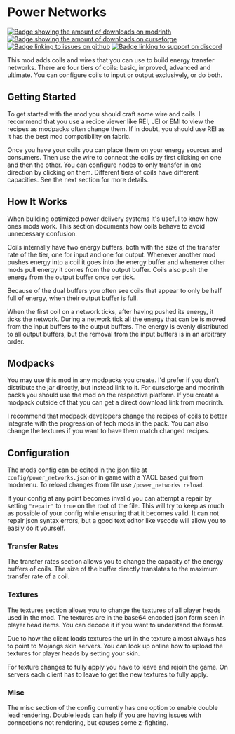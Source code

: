 # Power Networks
[![Badge showing the amount of downloads on modrinth](https://img.shields.io/badge/dynamic/json?color=2d2d2d&colorA=5da545&label=&suffix=%20downloads%20&query=downloads&url=https://api.modrinth.com/v2/project/8cCfmdw2&style=flat-square&logo=modrinth&logoColor=2d2d2d)](https://modrinth.com/mod/power-networks)
[![Badge showing the amount of downloads on curseforge](https://cf.way2muchnoise.eu/full_842545_downloads.svg?badge_style=flat)](https://www.curseforge.com/minecraft/mc-mods/power-networks)
[![Badge linking to issues on github](https://img.shields.io/badge/dynamic/json?query=value&url=https%3A%2F%2Fimg.shields.io%2Fgithub%2Fissues-raw%2Fmattidragon%2Fpowernetworks.json&label=&logo=github&color=2d2d2d&style=flat-square&labelColor=6e5494&logoColor=2d2d2d&suffix=%20issues)](https://github.com/MattiDragon/PowerNetworks/issues)
[![Badge linking to support on discord](https://img.shields.io/discord/760524772189798431?label=&logo=discord&color=2d2d2d&style=flat-square&labelColor=5865f2&logoColor=2d2d2d)](https://discord.gg/26T5KK2PBv)

This mod adds coils and wires that you can use to build energy transfer networks. 
There are four tiers of coils: basic, improved, advanced and ultimate.
You can configure coils to input or output exclusively, or do both. 

## Getting Started
To get started with the mod you should craft some wire and coils. 
I recommend that you use a recipe viewer like REI, JEI or EMI to view the recipes as modpacks often change them.
If in doubt, you should use REI as it has the best mod compatibility on fabric.

Once you have your coils you can place them on your energy sources and consumers.
Then use the wire to connect the coils by first clicking on one and then the other.
You can configure nodes to only transfer in one direction by clicking on them.
Different tiers of coils have different capacities. See the next section for more details.

## How It Works
When building optimized power delivery systems it's useful to know how ones mods work.
This section documents how coils behave to avoid unnecessary confusion.

Coils internally have two energy buffers, both with the size of the transfer rate of the tier, one for input and one for output.
Whenever another mod pushes energy into a coil it goes into the energy buffer and whenever other mods pull energy it comes from the output buffer.
Coils also push the energy from the output buffer once per tick. 

Because of the dual buffers you often see coils that appear to only be half full of energy, when their output buffer is full.

When the first coil on a network ticks, after having pushed its energy, it ticks the network.
During a network tick all the energy that can be is moved from the input buffers to the output buffers.
The energy is evenly distributed to all output buffers, but the removal from the input buffers is in an arbitrary order.

## Modpacks
You may use this mod in any modpacks you create. I'd prefer if you don't distribute the jar directly, but instead link to it. 
For curseforge and modrinth packs you should use the mod on the respective platform. 
If you create a modpack outside of that you can get a direct download link from modrinth.

I recommend that modpack developers change the recipes of coils to better integrate with the progression of tech mods in the pack.
You can also change the textures if you want to have them match changed recipes.

## Configuration
The mods config can be edited in the json file at `config/power_networks.json` or in game with a YACL based gui from modmenu.
To reload changes from file use `/power_networks reload`.

If your config at any point becomes invalid you can attempt a repair by setting `"repair"` to `true` on the root of the file.
This will try to keep as much as possible of your config while ensuring that it becomes valid. 
It can not repair json syntax errors, but a good text editor like vscode will allow you to easily do it yourself.

### Transfer Rates
The transfer rates section allows you to change the capacity of the energy buffers of coils. 
The size of the buffer directly translates to the maximum transfer rate of a coil.

### Textures
The textures section allows you to change the textures of all player heads used in the mod.
The textures are in the base64 encoded json form seen in player head items.
You can decode it if you want to understand the format. 

Due to how the client loads textures the url in the texture almost always has to point to Mojangs skin servers.
You can look up online how to upload the textures for player heads by setting your skin.

For texture changes to fully apply you have to leave and rejoin the game. 
On servers each client has to leave to get the new textures to fully apply.

### Misc
The misc section of the config currently has one option to enable double lead rendering.
Double leads can help if you are having issues with connections not rendering, but causes some z-fighting.